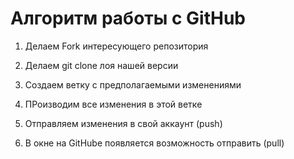 # Алгоритм работы с GitHub

1. Делаем Fork интересующего репозитория

2. Делаем git clone лоя нашей версии

3. Создаем ветку с предполагаемыми изменениями

4. ПРоизводим все изменения в этой ветке

5. Отправляем изменения в свой аккаунт (push)

6. В окне на GitHube появляется возможность отправить (pull)

